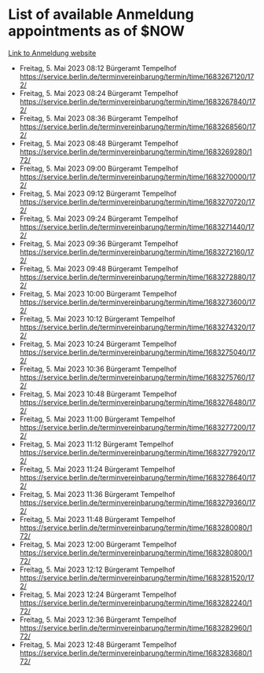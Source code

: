 # List of available Anmeldung appointments as of $NOW
[Link to Anmeldung website](https://service.berlin.de/terminvereinbarung/termin/tag.php?termin=1&anliegen[]=120686&dienstleisterlist=122210,122217,327316,122219,327312,122227,327314,122231,327346,122243,327348,122254,122252,329742,122260,329745,122262,329748,122271,327278,122273,327274,122277,327276,330436,122280,327294,122282,327290,122284,327292,122291,327270,122285,327266,122286,327264,122296,327268,150230,329760,122297,327286,122294,327284,122312,329763,122314,329775,122304,327330,122311,327334,122309,327332,317869,122281,327352,122279,329772,122283,122276,327324,122274,327326,122267,329766,122246,327318,122251,327320,122257,327322,122208,327298,122226,327300&herkunft=http%3A%2F%2Fservice.berlin.de%2Fdienstleistung%2F120686%2F)
- Freitag, 5. Mai 2023 08:12 Bürgeramt Tempelhof https://service.berlin.de/terminvereinbarung/termin/time/1683267120/172/
- Freitag, 5. Mai 2023 08:24 Bürgeramt Tempelhof https://service.berlin.de/terminvereinbarung/termin/time/1683267840/172/
- Freitag, 5. Mai 2023 08:36 Bürgeramt Tempelhof https://service.berlin.de/terminvereinbarung/termin/time/1683268560/172/
- Freitag, 5. Mai 2023 08:48 Bürgeramt Tempelhof https://service.berlin.de/terminvereinbarung/termin/time/1683269280/172/
- Freitag, 5. Mai 2023 09:00 Bürgeramt Tempelhof https://service.berlin.de/terminvereinbarung/termin/time/1683270000/172/
- Freitag, 5. Mai 2023 09:12 Bürgeramt Tempelhof https://service.berlin.de/terminvereinbarung/termin/time/1683270720/172/
- Freitag, 5. Mai 2023 09:24 Bürgeramt Tempelhof https://service.berlin.de/terminvereinbarung/termin/time/1683271440/172/
- Freitag, 5. Mai 2023 09:36 Bürgeramt Tempelhof https://service.berlin.de/terminvereinbarung/termin/time/1683272160/172/
- Freitag, 5. Mai 2023 09:48 Bürgeramt Tempelhof https://service.berlin.de/terminvereinbarung/termin/time/1683272880/172/
- Freitag, 5. Mai 2023 10:00 Bürgeramt Tempelhof https://service.berlin.de/terminvereinbarung/termin/time/1683273600/172/
- Freitag, 5. Mai 2023 10:12 Bürgeramt Tempelhof https://service.berlin.de/terminvereinbarung/termin/time/1683274320/172/
- Freitag, 5. Mai 2023 10:24 Bürgeramt Tempelhof https://service.berlin.de/terminvereinbarung/termin/time/1683275040/172/
- Freitag, 5. Mai 2023 10:36 Bürgeramt Tempelhof https://service.berlin.de/terminvereinbarung/termin/time/1683275760/172/
- Freitag, 5. Mai 2023 10:48 Bürgeramt Tempelhof https://service.berlin.de/terminvereinbarung/termin/time/1683276480/172/
- Freitag, 5. Mai 2023 11:00 Bürgeramt Tempelhof https://service.berlin.de/terminvereinbarung/termin/time/1683277200/172/
- Freitag, 5. Mai 2023 11:12 Bürgeramt Tempelhof https://service.berlin.de/terminvereinbarung/termin/time/1683277920/172/
- Freitag, 5. Mai 2023 11:24 Bürgeramt Tempelhof https://service.berlin.de/terminvereinbarung/termin/time/1683278640/172/
- Freitag, 5. Mai 2023 11:36 Bürgeramt Tempelhof https://service.berlin.de/terminvereinbarung/termin/time/1683279360/172/
- Freitag, 5. Mai 2023 11:48 Bürgeramt Tempelhof https://service.berlin.de/terminvereinbarung/termin/time/1683280080/172/
- Freitag, 5. Mai 2023 12:00 Bürgeramt Tempelhof https://service.berlin.de/terminvereinbarung/termin/time/1683280800/172/
- Freitag, 5. Mai 2023 12:12 Bürgeramt Tempelhof https://service.berlin.de/terminvereinbarung/termin/time/1683281520/172/
- Freitag, 5. Mai 2023 12:24 Bürgeramt Tempelhof https://service.berlin.de/terminvereinbarung/termin/time/1683282240/172/
- Freitag, 5. Mai 2023 12:36 Bürgeramt Tempelhof https://service.berlin.de/terminvereinbarung/termin/time/1683282960/172/
- Freitag, 5. Mai 2023 12:48 Bürgeramt Tempelhof https://service.berlin.de/terminvereinbarung/termin/time/1683283680/172/
